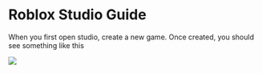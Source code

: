 # Roblox Studio Guide

When you first open studio, create a new game.  Once created, you should see something like this

![](https://i.imgur.com/rDZhLkh.png)
